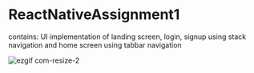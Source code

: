 # ReactNativeAssignment1
contains: UI implementation of landing screen, login, signup using stack navigation and home screen using tabbar navigation

![ezgif com-resize-2](https://user-images.githubusercontent.com/31967542/104313823-9b5e3180-54fe-11eb-85d6-6a740f0c081e.gif)


